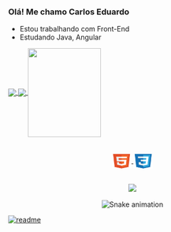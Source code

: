 ### Olá! Me chamo Carlos Eduardo

- Estou trabalhando com Front-End
- Estudando Java, Angular

<div>
  <a href="https://github.com/carloseduardo0906">
  <img height="180em"   align="center" src="https://github-readme-stats.vercel.app/api?username=carloseduardo0906&show_icons=true&theme=react&include_all_commits=true&count_private=true"/>
  <img height="180em"  align="center" src="https://github-readme-stats.vercel.app/api/top-langs/?username=CarlosEduardo0906&layout=compact&langs_count=7&theme=react" />
  
   <img align="center" width="148" height="180" src="https://media1.tenor.com/images/68e8337fb4eb7e40645d832c64762a8b/tenor.gif?itemid=19443613">
</div>

<br>
<div  align="center">
  <div style="display: inline_block"><br>
  <img align="center" alt="HTML" height="30" width="40" src="https://raw.githubusercontent.com/devicons/devicon/master/icons/html5/html5-original.svg">
  <img align="center" alt="CSS" height="30" width="40" src="https://raw.githubusercontent.com/devicons/devicon/master/icons/css3/css3-original.svg">
  
  </div>
  <br>
  
  <a href="https://www.linkedin.com/in/carloseduardo0/" target="_blank"><img src="https://img.shields.io/badge/-LinkedIn-%230077B5?style=for-the-badge&logo=linkedin&logoColor=white" target="_blank"></a> 
  
  ![Snake animation](https://github.com/carloseduardo0906/carloseduardo0906/blob/output/github-contribution-grid-snake.svg)
  
  </div>
  
  [![readme](https://github-readme-stats.vercel.app/api/pin/?username=CarlosEduardo0906&repo=CarlosEduardo0906&theme=react)](https://github.com/CarlosEduardo0906/CarlosEduardo0906)
